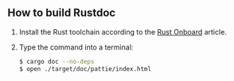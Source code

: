 How to build Rustdoc
--------------------

1. Install the Rust toolchain according to the [Rust Onboard](rust-onboard-en.md) article.

2. Type the command into a terminal:
   ```bash
   $ cargo doc --no-deps
   $ open ./target/doc/pattie/index.html
   ```
